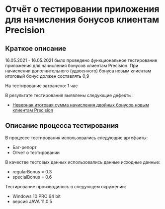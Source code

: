 
# Отчёт о тестировании приложения для начисления бонусов клиентам Precision

## Краткое описание

16.05.2021 - 16.05.2021 было проведено функциональное тестирование приложения для начисления бонусов клиентам Precision. При начислении дополнительного (удвоенного) бонуса новым клиентам итоговый бонус должен составлять 0,9

На тестирование затрачено: 1 час

В результате тестирования выявлены следующие дефекты:
* [Неверная итоговая сумма начисления двойных бонусов новым клиентам Precision](https://github.com/samantoha/2-2/issues/1#issue-892625284) 
## Описание процесса тестирования

В процессе тестирования использовались следующие артефакты:
* Баг-репорт
* Отчет о тестировании

В качестве тестовых данных использовались данные исходные данные:
* regularBonus = 0.3
* specialBonus = 0.6

Тестирование производилось в следующем окружении:
* Windows 10 PRO 64 bit
* версия JAVA 11.0.5